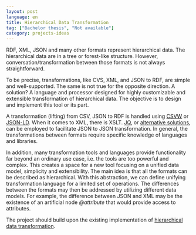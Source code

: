 ```yaml
---
layout: post
language: en
title: Hierarchical Data Transformation
tag: ["Bachelor thesis", "Not available"]
category: projects-ideas
---
```


RDF, XML, JSON and many other formats represent hierarchical data.
The hierarchical data are in a tree or forest-like structure.
However, conversation/transformation between those formats is not always straightforward.

To be precise, transformations, like CVS, XML, and JSON to RDF, are simple and well-supported.
The same is not true for the opposite direction.
A solution? 
A language and processor designed for highly customizable and extensible transformation of hierarchical data.
The objective is to design and implement this tool or its part.

<!-- more -->

A transformation (lifting) from CSV, JSON to RDF is handled using [CSVW] or [JSON-LD].
When it comes to XML, there is XSLT.
[JQ], or [alternative solutions], can be employed to facilitate JSON to JSON transformation.
In general, the transformations between formats require specific knowledge of languages and libraries.

In addition, many transformation tools and languages provide functionality far beyond an ordinary use case, i.e. the tools are too powerful and complex.
This creates a space for a new tool focusing on a unified data model, simplicity and extensibility.
The main idea is that all the formats can be described as hierarchical.
With this abstraction, we can define unifying transformation language for a limited set of operations.
The differences between the formats may then be addressed by utilizing different data models.
For example, the difference between JSON and XML may be the existence of an artificial node *@attribute* that would provide access to attributes.

The project should build upon the existing implementation of [hierarchical data transformation].

[json-ld]: <https://json-ld.org/>
[csvw]: <https://www.w3.org/TR/tabular-data-primer/>
[hierarchical data transformation]: <https://github.com/skodapetr/hierarchical-data-transformations>
[xslt-equivalent-for-json]: <https://stackoverflow.com/questions/1618038/xslt-equivalent-for-json>
[jq]: <https://stedolan.github.io/jq/>
[alternative solutions]: <https://stackoverflow.com/questions/1618038/xslt-equivalent-for-json>
